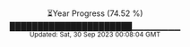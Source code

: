 <p align="center">
⏳Year Progress (74.52 %) <br>
██████████████████████▁▁▁▁▁▁▁▁ <br>
<sub>Updated: Sat, 30 Sep 2023 00:08:04 GMT</sub>
</p>

